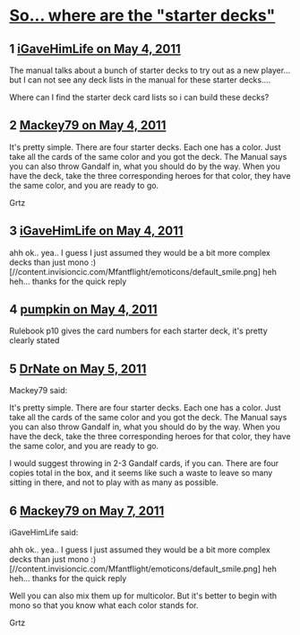 # [So... where are the &quot;starter decks&quot;](https://community.fantasyflightgames.com/topic/46225-so-where-are-the-starter-decks/)

## 1 [iGaveHimLife on May 4, 2011](https://community.fantasyflightgames.com/topic/46225-so-where-are-the-starter-decks/?do=findComment&comment=463110)

The manual talks about a bunch of starter decks to try out as a new player... but I can not see any deck lists in the manual for these starter decks....

Where can I find the starter deck card lists so i can build these decks?
 

## 2 [Mackey79 on May 4, 2011](https://community.fantasyflightgames.com/topic/46225-so-where-are-the-starter-decks/?do=findComment&comment=463116)

It's pretty simple. There are four starter decks. Each one has a color. Just take all the cards of the same color and you got the deck. The Manual says you can also throw Gandalf in, what you should do by the way. When you have the deck, take the three corresponding heroes for that color, they have the same color, and you are ready to go.

Grtz

## 3 [iGaveHimLife on May 4, 2011](https://community.fantasyflightgames.com/topic/46225-so-where-are-the-starter-decks/?do=findComment&comment=463118)

ahh ok.. yea.. I guess I just assumed they would be a bit more complex decks than just mono :) [//content.invisioncic.com/Mfantflight/emoticons/default_smile.png] heh heh... thanks for the quick reply

## 4 [pumpkin on May 4, 2011](https://community.fantasyflightgames.com/topic/46225-so-where-are-the-starter-decks/?do=findComment&comment=463526)

Rulebook p10 gives the card numbers for each starter deck, it's pretty clearly stated

## 5 [DrNate on May 5, 2011](https://community.fantasyflightgames.com/topic/46225-so-where-are-the-starter-decks/?do=findComment&comment=463737)

Mackey79 said:

It's pretty simple. There are four starter decks. Each one has a color. Just take all the cards of the same color and you got the deck. The Manual says you can also throw Gandalf in, what you should do by the way. When you have the deck, take the three corresponding heroes for that color, they have the same color, and you are ready to go.

I would suggest throwing in 2-3 Gandalf cards, if you can. There are four copies total in the box, and it seems like such a waste to leave so many sitting in there, and not to play with as many as possible. 

## 6 [Mackey79 on May 7, 2011](https://community.fantasyflightgames.com/topic/46225-so-where-are-the-starter-decks/?do=findComment&comment=464838)

iGaveHimLife said:

ahh ok.. yea.. I guess I just assumed they would be a bit more complex decks than just mono :) [//content.invisioncic.com/Mfantflight/emoticons/default_smile.png] heh heh... thanks for the quick reply



Well you can also mix them up for multicolor. But it's better to begin with mono so that you know what each color stands for.

Grtz

